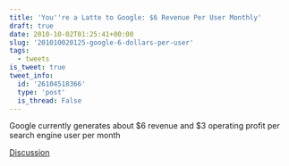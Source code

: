 ```yaml
---
title: 'You''re a Latte to Google: $6 Revenue Per User Monthly'
draft: true
date: 2010-10-02T01:25:41+00:00
slug: '201010020125-google-6-dollars-per-user'
tags:
  - tweets
is_tweet: true
tweet_info:
  id: '26104518366'
  type: 'post'
  is_thread: False
---
```




Google currently generates about $6 revenue and $3 operating profit per search engine user per month

[Discussion](https://x.com/sytelus/status/26104518366)
